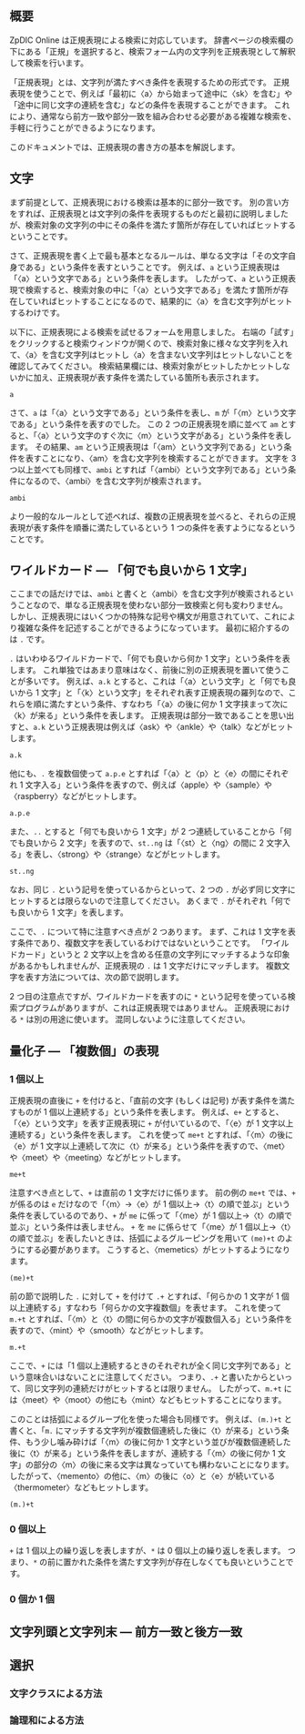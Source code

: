 ## 概要
ZpDIC Online は正規表現による検索に対応しています。
辞書ページの検索欄の下にある「正規」を選択すると、検索フォーム内の文字列を正規表現として解釈して検索を行います。

「正規表現」とは、文字列が満たすべき条件を表現するための形式です。
正規表現を使うことで、例えば「最初に〈a〉から始まって途中に〈sk〉を含む」や「途中に同じ文字の連続を含む」などの条件を表現することができます。
これにより、通常なら前方一致や部分一致を組み合わせる必要がある複雑な検索を、手軽に行うことができるようになります。

このドキュメントでは、正規表現の書き方の基本を解説します。

## 文字
まず前提として、正規表現における検索は基本的に部分一致です。
別の言い方をすれば、正規表現とは文字列の条件を表現するものだと最初に説明しましたが、検索対象の文字列の中にその条件を満たす箇所が存在していればヒットするということです。

さて、正規表現を書く上で最も基本となるルールは、単なる文字は「その文字自身である」という条件を表すということです。
例えば、`a` という正規表現は「〈a〉という文字である」という条件を表します。
したがって、`a` という正規表現で検索すると、検索対象の中に「〈a〉という文字である」を満たす箇所が存在していればヒットすることになるので、結果的に〈a〉を含む文字列がヒットするわけです。

以下に、正規表現による検索を試せるフォームを用意しました。
右端の「試す」をクリックすると検索ウィンドウが開くので、検索対象に様々な文字列を入れて、〈a〉を含む文字列はヒットし〈a〉を含まない文字列はヒットしないことを確認してみてください。
検索結果欄には、検索対象がヒットしたかヒットしないかに加え、正規表現が表す条件を満たしている箇所も表示されます。
```regexp-try
a
```

さて、`a` は「〈a〉という文字である」という条件を表し、`m` が「〈m〉という文字である」という条件を表すのでした。
この 2 つの正規表現を順に並べて `am` とすると、「〈a〉という文字のすぐ次に〈m〉という文字がある」という条件を表します。
その結果、`am` という正規表現は「〈am〉という文字列である」という条件を表すことになり、〈am〉を含む文字列を検索することができます。
文字を 3 つ以上並べても同様で、`ambi` とすれば「〈ambi〉という文字列である」という条件になるので、〈ambi〉を含む文字列が検索されます。
```regexp-try
ambi
```
より一般的なルールとして述べれば、複数の正規表現を並べると、それらの正規表現が表す条件を順番に満たしているという 1 つの条件を表すようになるということです。

## ワイルドカード — 「何でも良いから 1 文字」
ここまでの話だけでは、`ambi` と書くと〈ambi〉を含む文字列が検索されるということなので、単なる正規表現を使わない部分一致検索と何も変わりません。
しかし、正規表現にはいくつかの特殊な記号や構文が用意されていて、これにより複雑な条件を記述することができるようになっています。
最初に紹介するのは `.` です。

`.` はいわゆるワイルドカードで、「何でも良いから何か 1 文字」という条件を表します。
これ単独ではあまり意味はなく、前後に別の正規表現を置いて使うことが多いです。
例えば、`a.k` とすると、これは「〈a〉という文字」と「何でも良いから 1 文字」と「〈k〉という文字」をそれぞれ表す正規表現の羅列なので、これらを順に満たすという条件、すなわち「〈a〉の後に何か 1 文字挟まって次に〈k〉が来る」という条件を表します。
正規表現は部分一致であることを思い出すと、`a.k` という正規表現は例えば〈ask〉や〈ankle〉や〈talk〉などがヒットします。
```regexp-try
a.k
```
他にも、`.` を複数個使って `a.p.e` とすれば「〈a〉と〈p〉と〈e〉の間にそれぞれ 1 文字入る」という条件を表すので、例えば〈apple〉や〈sample〉や〈raspberry〉などがヒットします。
```regexp-try
a.p.e
```
また、`..` とすると「何でも良いから 1 文字」が 2 つ連続していることから「何でも良いから 2 文字」を表すので、`st..ng` は「〈st〉と〈ng〉の間に 2 文字入る」を表し、〈strong〉や〈strange〉などがヒットします。
```regexp-try
st..ng
```
なお、同じ `.` という記号を使っているからといって、2 つの `.` が必ず同じ文字にヒットするとは限らないので注意してください。
あくまで `.` がそれぞれ「何でも良いから 1 文字」を表します。

ここで、`.` について特に注意すべき点が 2 つあります。
まず、これは 1 文字を表す条件であり、複数文字を表しているわけではないということです。
「ワイルドカード」というと 2 文字以上を含める任意の文字列にマッチするような印象があるかもしれませんが、正規表現の `.` は 1 文字だけにマッチします。
複数文字を表す方法については、次の節で説明します。

2 つ目の注意点ですが、ワイルドカードを表すのに `*` という記号を使っている検索プログラムがありますが、これは正規表現ではありません。
正規表現における `*` は別の用途に使います。
混同しないように注意してください。

## 量化子 — 「複数個」の表現
### 1 個以上
正規表現の直後に `+` を付けると、「直前の文字 (もしくは記号) が表す条件を満たすものが 1 個以上連続する」という条件を表します。
例えば、`e+` とすると、「〈e〉という文字」を表す正規表現に `+` が付いているので、「〈e〉が 1 文字以上連続する」という条件を表します。
これを使って `me+t` とすれば、「〈m〉の後に〈e〉が 1 文字以上連続して次に〈t〉が来る」という条件を表すので、〈met〉や〈meet〉や〈meeting〉などがヒットします。
```regexp-try
me+t
```

注意すべき点として、`+` は直前の 1 文字だけに係ります。
前の例の `me+t` では、`+` が係るのは `e` だけなので「〈m〉→〈e〉が 1 個以上→〈t〉の順で並ぶ」という条件を表しているのであり、`+` が `me` に係って「〈me〉が 1 個以上→〈t〉の順で並ぶ」という条件は表しません。
`+` を `me` に係らせて「〈me〉が 1 個以上→〈t〉の順で並ぶ」を表したいときは、括弧によるグルーピングを用いて `(me)+t` のようにする必要があります。
こうすると、〈memetics〉がヒットするようになります。
```regexp-try
(me)+t
```

前の節で説明した `.` に対して `+` を付けて `.+` とすれば、「何らかの 1 文字が 1 個以上連続する」すなわち「何らかの文字複数個」を表せます。
これを使って `m.+t` とすれば、「〈m〉と〈t〉の間に何らかの文字が複数個入る」という条件を表すので、〈mint〉や〈smooth〉などがヒットします。
```regexp-try
m.+t
```
ここで、`+` には「1 個以上連続するときのそれぞれが全く同じ文字列である」という意味合いはないことに注意してください。
つまり、`.+` と書いたからといって、同じ文字列の連続だけがヒットするとは限りません。
したがって、`m.+t` には〈meet〉や〈moot〉の他にも〈mint〉などもヒットすることになります。

このことは括弧によるグループ化を使った場合も同様です。
例えば、`(m.)+t` と書くと、「`m.` にマッチする文字列が複数個連続した後に〈t〉が来る」という条件、もう少し噛み砕けば「〈m〉の後に何か 1 文字という並びが複数個連続した後に〈t〉が来る」という条件を表しますが、連続する「〈m〉の後に何か 1 文字」の部分の〈m〉の後に来る文字は異なっていても構わないことになります。
したがって、〈memento〉の他に、〈m〉の後に〈o〉と〈e〉が続いている〈thermometer〉などもヒットします。
```regexp-try
(m.)+t
```

### 0 個以上
`+` は 1 個以上の繰り返しを表しますが、`*` は 0 個以上の繰り返しを表します。
つまり、`*` の前に置かれた条件を満たす文字列が存在しなくても良いということです。

### 0 個か 1 個

## 文字列頭と文字列末 — 前方一致と後方一致

## 選択
### 文字クラスによる方法

### 論理和による方法
